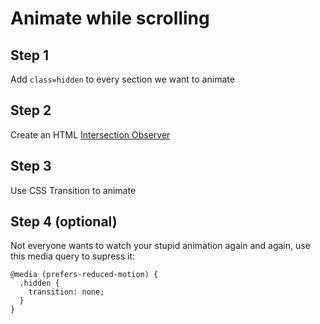 # Animate while scrolling

## Step 1

Add `class=hidden` to every section we want to animate

## Step 2

Create an HTML [Intersection Observer](https://developer.mozilla.org/en-US/docs/Web/API/Intersection_Observer_API)

## Step 3

Use CSS Transition to animate

## Step 4 (optional)

Not everyone wants to watch your stupid animation again and again, use this media query to supress it:

```
@media (prefers-reduced-motion) {
  .hidden {
    transition: none;
  }
}
```
